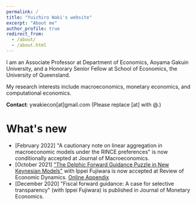```yaml
---
permalink: /
title: "Yuichiro Waki's website"
excerpt: "About me"
author_profile: true
redirect_from: 
  - /about/
  - /about.html
---
```


I am an Associate Professor at Department of Economics, Aoyama Gakuin University, and a Honorary Senior Fellow at School of Economics, the University of Queensland. 

My research interests include macroeconomics, monetary economics, and computational economics. 

**Contact**: ywakiecon[at]gmail.com    (Please replace [at] with @.)

What's new
======
* [February 2022] "A cautionary note on linear aggregation in macroeconomic models under the RINCE preferences" is now conditionally accepted at Journal of Macroeconomics. 
* [October 2021] ["The Delphic Forward Guidance Puzzle in New Keynesian Models"](https://www.sciencedirect.com/science/article/pii/S1094202521000752?dgcid=author) with Ippei Fujiwara is now accepted at Review of Economic Dynamics. [Online Appendix](/files/Fujiwara_Waki_DFGP_OnlineAppendix.pdf)
* [December 2020] "Fiscal forward guidance: A case for selective transparency" (with Ippei Fujiwara) is published in Journal of Monetary Economics. 





